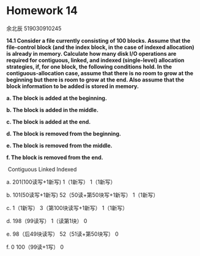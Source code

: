 # Homework 14

余北辰 519030910245



**14.1 Consider a file currently consisting of 100 blocks. Assume that the file-control block (and the index block, in the case of indexed allocation) is already in memory. Calculate how many disk I/O operations are required for contiguous, linked, and indexed (single-level) allocation strategies, if, for one block, the following conditions hold. In the contiguous-allocation case, assume that there is no room to grow at the beginning but there is room to grow at the end. Also assume that the block information to be added is stored in memory.**

**a. The block is added at the beginning.**

**b. The block is added in the middle.**

**c. The block is added at the end.**

**d. The block is removed from the beginning.**

**e. The block is removed from the middle.**

**f. The block is removed from the end.**



​			     Contiguous                                            Linked                                                 Indexed

a.       201(100读写+1新写)       1（1新写）                1（1新写）

b. 101(50读写+1新写)        52（50读+第50块写+1新写）   1（1新写）

c. 1（1新写）              3（第100块读写+1新写）      1（1新写）

d. 198（99读写）           1（读第1块）               0

e. 98（后49块读写）         52（51读+第50块写）         0

f. 0                     100（99读+1写）            0